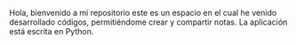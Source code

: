 Hola, bienvenido a mi repositorio este es un espacio en el cual he venido desarrollado códigos, permitiéndome crear y compartir notas. La aplicación está escrita en Python.
